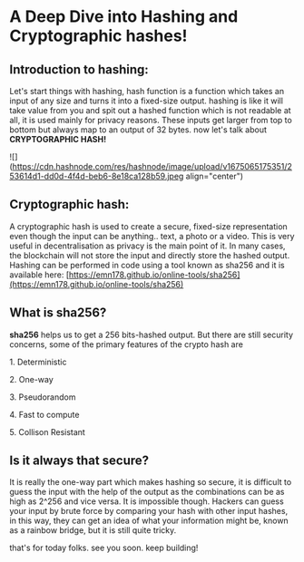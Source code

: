 # A Deep Dive into Hashing and Cryptographic hashes!

## Introduction to hashing:

Let's start things with hashing, hash function is a function which takes an input of any size and turns it into a fixed-size output. hashing is like it will take value from you and spit out a hashed function which is not readable at all, it is used mainly for privacy reasons. These inputs get larger from top to bottom but always map to an output of 32 bytes. now let's talk about **CRYPTOGRAPHIC HASH!**

![](https://cdn.hashnode.com/res/hashnode/image/upload/v1675065175351/253614d1-dd0d-4f4d-beb6-8e18ca128b59.jpeg align="center")

## Cryptographic hash:

A cryptographic hash is used to create a secure, fixed-size representation even though the input can be anything.. text, a photo or a video. This is very useful in decentralisation as privacy is the main point of it. In many cases, the blockchain will not store the input and directly store the hashed output. Hashing can be performed in code using a tool known as sha256 and it is available here: [https://emn178.github.io/online-tools/sha256](https://emn178.github.io/online-tools/sha256)

## What is sha256?

**sha256** helps us to get a 256 bits-hashed output. But there are still security concerns, some of the primary features of the crypto hash are

1\. Deterministic

2\. One-way

3\. Pseudorandom

4\. Fast to compute

5\. Collison Resistant

## Is it always that secure?

It is really the one-way part which makes hashing so secure, it is difficult to guess the input with the help of the output as the combinations can be as high as 2^256 and vice versa. It is impossible though. Hackers can guess your input by brute force by comparing your hash with other input hashes, in this way, they can get an idea of what your information might be, known as a rainbow bridge, but it is still quite tricky.

that's for today folks. see you soon. keep building!

[  
](https://twitter.com/subhamstwt/status/1615813257465565184)[  
](https://twitter.com/subhamstwt/status/1615813251601948672)

[  
](https://twitter.com/subhamstwt/status/1615813238268231680)

[  
](https://twitter.com/subhamstwt/status/1615813233855827969)